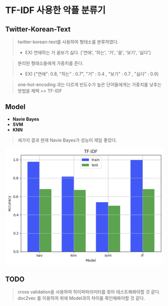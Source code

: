# TF-IDF 사용한 악플 분류기

## Twitter-Korean-Text
> twitter-korean-text를 사용하여 형태소를 분류하였다.
> * EX)
> 연애하는 거 꼴보기 싫다.
> ['연애', '하는', '거', '꼴', '보기', '싫다']

> 분리된 형태소들에게 가중치를 준다.
>  * EX)
>  {"연애": 0.8, "하는" : 0.7", "거" : 0.4 , "보기" : 0.7 , "싫다" : 0.9}

> one-hot-encoding 과는 다르게 빈도수가 높은 단어들에게는 가중치를 낮추는 방법을 채택
> => TF-IDF
> 

## Model

* __Navie Bayes__
* __SVM__
* __KNN__

> 세가지 결과 현재 Navie Bayes가 성능이 제일 좋았다.

![Alt text](./image/tf-idf.png)

## TODO

> cross validation을 사용하여 하이퍼파라미터를 찾아 테스트해봐야할 것 같다.
> doc2vec 를 이용하여 위에 Model과의 차이를 확인해봐야할 것 같다.


